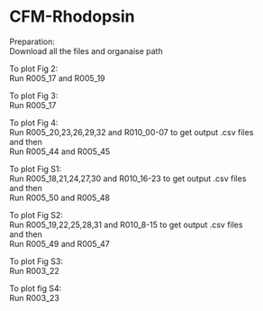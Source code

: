 # CFM-Rhodopsin

Preparation:
<br>Download all the files and organaise path

To plot Fig 2:
<br>Run R005_17 and R005_19

To plot Fig 3: 
<br>Run R005_17

To plot Fig 4: 
<br>Run R005_20,23,26,29,32 and R010_00-07 to get output .csv files
<br>and then
<br>Run R005_44 and R005_45

To plot Fig S1:
<br>Run R005_18,21,24,27,30 and R010_16-23 to get output .csv files
<br>and then
<br>Run R005_50 and R005_48

To plot Fig S2:
<br>Run R005_19,22,25,28,31 and R010_8-15 to get output .csv files
<br>and then
<br>Run R005_49 and R005_47

To plot Fig S3:
<br>Run R003_22

To plot fig S4:
<br>Run R003_23
